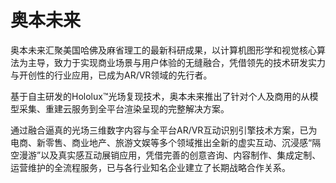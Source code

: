 # 奥本未来

奥本未来汇聚美国哈佛及麻省理工的最新科研成果，以计算机图形学和视觉核心算法为主导，致力于实现商业场景与用户体验的无缝融合，凭借领先的技术研发实力与开创性的行业应用，已成为AR/VR领域的先行者。

基于自主研发的Hololux™光场复现技术，奥本未来推出了针对个人及商用的从模型采集、重建云服务到全平台渲染呈现的完整解决方案。

通过融合逼真的光场三维数字内容与全平台AR/VR互动识别引擎技术方案，已为电商、新零售、商业地产、旅游文娱等多个领域推出全新的虚实互动、沉浸感“隔空漫游”以及真实感互动展销应用，凭借完善的创意咨询、内容制作、集成定制、运营维护的全流程服务，已与各行业知名企业建立了长期战略合作关系。
